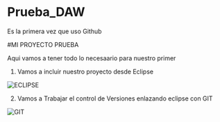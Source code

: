 # Prueba_DAW
Es la primera vez que uso Github

#MI PROYECTO PRUEBA

Aqui vamos a tener todo lo necesaario para nuestro primer <Hola Mundo>

1. Vamos a incluir nuestro proyecto desde Eclipse

![*ECLIPSE*](https://www.google.com/url?sa=i&url=https%3A%2F%2Fkeyholesoftware.com%2F2015%2F04%2F20%2Fknow-your-eclipse-ide%2F&psig=AOvVaw2qtU7BpCaegMHOtKY0cE3W&ust=1669294011174000&source=images&cd=vfe&ved=0CBAQjRxqFwoTCODMtvyqxPsCFQAAAAAdAAAAABAD)

2. Vamos a Trabajar el control de Versiones enlazando eclipse con GIT

![*GIT*](https://www.google.com/url?sa=i&url=https%3A%2F%2Fpabpereza.dev%2Fblog%2F2021%2F12%2F12%2Ferrores-comunes-en-git%2F&psig=AOvVaw1-rGJHp9OrC9JBV-2X4Jbd&ust=1669293615315000&source=images&cd=vfe&ved=0CBAQjRxqFwoTCLjnuLypxPsCFQAAAAAdAAAAABAD)

